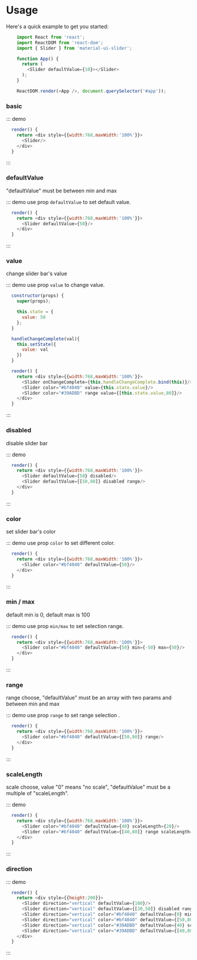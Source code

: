 

# Usage

Here's a quick example to get you started:

``` javascript
    import React from 'react';
    import ReactDOM from 'react-dom';
    import { Slider } from 'material-ui-slider';

    function App() {
      return (
        <Slider defaultValue={10}></Slider>
      );
    }

    ReactDOM.render(<App />, document.querySelector('#app'));
```

### basic
::: demo 
``` javascript
  render() {
    return <div style={{width:768,maxWidth:'100%'}}>
      <Slider/>   
    </div>
  }
```
:::

### defaultValue
"defaultValue" must be between min and max

::: demo use prop `defaultValue` to set default value.

``` javascript
  render() {
    return <div style={{width:768,maxWidth:'100%'}}>
      <Slider defaultValue={50}/>   
    </div>
  }
```
:::

### value
change slider bar's value

::: demo use prop `value` to change value.

``` javascript
  constructor(props) {
    super(props);

    this.state = {
      value: 50
    };
  }

  handleChangeComplete(val){
    this.setState({
      value: val
    })
  }

  render() {
    return <div style={{width:768,maxWidth:'100%'}}>
      <Slider onChangeComplete={this.handleChangeComplete.bind(this)}/>   
      <Slider color="#bf4040" value={this.state.value}/>     
      <Slider color="#39ADBD" range value={[this.state.value,80]}/>         
    </div>
  }
```
:::

### disabled
disable slider bar

::: demo
``` javascript
  render() {
    return <div style={{width:768,maxWidth:'100%'}}>
      <Slider defaultValue={50} disabled/>   
      <Slider defaultValue={[50,80]} disabled range/>   
    </div>
  }
```
:::

### color
set slider bar's color

::: demo use prop `color` to set different color.
``` javascript
  render() {
    return <div style={{width:768,maxWidth:'100%'}}>
      <Slider color="#bf4040" defaultValue={50}/>   
    </div>
  }
```
:::

### min / max
default min is 0, default max is 100

::: demo use prop `min/max` to set selection range.
``` javascript
  render() {
    return <div style={{width:768,maxWidth:'100%'}}>
      <Slider color="#bf4040" defaultValue={50} min={-50} max={50}/>   
    </div>
  }
```
:::

### range
range choose, "defaultValue" must be an array with two params and between min and max

::: demo use prop `range` to set range selection .
``` javascript
  render() {
    return <div style={{width:768,maxWidth:'100%'}}>
      <Slider color="#bf4040" defaultValue={[50,80]} range/>   
    </div>
  }
```
:::

### scaleLength
scale choose, value "0" means "no scale", "defaultValue" must be a multiple of "scaleLength".

::: demo 
``` javascript
  render() {
    return <div style={{width:768,maxWidth:'100%'}}>
      <Slider color="#bf4040" defaultValue={40} scaleLength={20}/>   
      <Slider color="#bf4040" defaultValue={[40,80]} range scaleLength={20}/>   
    </div>
  }
```
:::

### direction

::: demo 
``` javascript
  render() {
    return <div style={{height:200}}>
      <Slider direction="vertical" defaultValue={100}/>     
      <Slider direction="vertical" defaultValue={[30,50]} disabled range/>   
      <Slider direction="vertical" color="#bf4040" defaultValue={0} min={-50} max={50}/>   
      <Slider direction="vertical" color="#bf4040" defaultValue={[50,80]} range/>   
      <Slider direction="vertical" color="#39ADBD" defaultValue={40} scaleLength={20}/>   
      <Slider direction="vertical" color="#39ADBD" defaultValue={[40,80]} range scaleLength={20}/>   
    </div>
  }
```
:::




